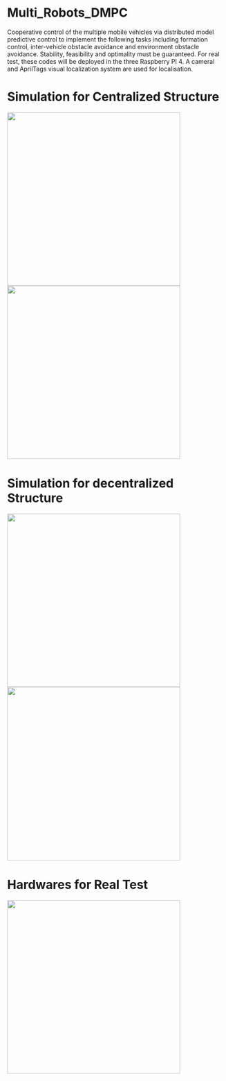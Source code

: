 # Multi_Robots_DMPC
Cooperative control of the multiple mobile vehicles via distributed model predictive control to implement the following tasks including formation control, inter-vehicle obstacle avoidance and environment obstacle avoidance. Stability, feasibility and optimality must be guaranteed. For real test, these codes will be deployed in the three Raspberry PI 4. A cameral and AprilTags visual localization system are used for localisation.
# Simulation for Centralized Structure
<img width="400" heigth="400" src="https://github.com/HAOLI-TUKL/Multi_Robots_DMPC/blob/master/pic/flower.gif"/>
<img width="400" heigth="400" src="https://github.com/HAOLI-TUKL/Multi_Robots_DMPC/blob/master/pic/form_cen.gif">

# Simulation for decentralized Structure
<img width="400" heigth="400" src="https://github.com/HAOLI-TUKL/Multi_Robots_DMPC/blob/master/pic/dmpc1.gif">
<img width="400" heigth="400" src="https://github.com/HAOLI-TUKL/Multi_Robots_DMPC/blob/master/pic/dmpc2.gif">

# Hardwares for Real Test
<img width="400" heigth="400" src="https://github.com/HAOLI-TUKL/Multi_Robots_DMPC/blob/master/pic/vehicle.jpeg">
